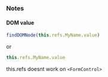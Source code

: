 ### Notes 

#### DOM value

```js
findDOMNode(this.refs.MyName.value)
```
or
```js
this.refs.MyName.value
```

this.refs doesnt work on `<FormControl>`
